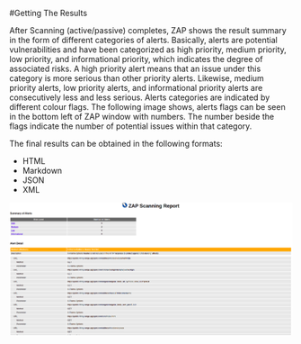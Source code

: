 #Getting The Results


After Scanning (active/passive) completes, ZAP shows the result summary in the form of different categories of alerts. Basically, alerts 
are potential vulnerabilities and have been categorized as high priority, medium priority, low priority, and informational 
priority, which indicates the degree of associated risks. A high priority alert means that an issue under this category 
is more serious than other priority alerts. Likewise, medium priority alerts, low priority alerts, and informational priority 
alerts are consecutively less and less serious. Alerts categories are indicated by different colour flags. The following image shows, 
alerts flags can be seen in the bottom left of ZAP window with numbers. The number beside the flags indicate the number 
of potential issues within that category. 

The final results can be obtained in the following formats:

* HTML
* Markdown
* JSON
* XML

![html report](../images/report_html.png)


